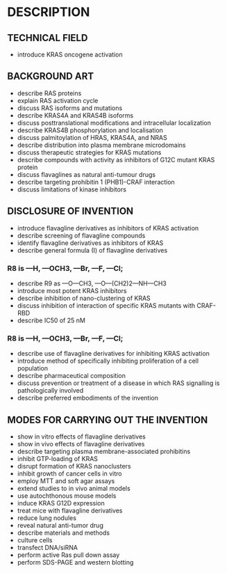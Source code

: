 # DESCRIPTION

## TECHNICAL FIELD

- introduce KRAS oncogene activation

## BACKGROUND ART

- describe RAS proteins
- explain RAS activation cycle
- discuss RAS isoforms and mutations
- describe KRAS4A and KRAS4B isoforms
- discuss posttranslational modifications and intracellular localization
- describe KRAS4B phosphorylation and localisation
- discuss palmitoylation of HRAS, KRAS4A, and NRAS
- describe distribution into plasma membrane microdomains
- discuss therapeutic strategies for KRAS mutations
- describe compounds with activity as inhibitors of G12C mutant KRAS protein
- discuss flavaglines as natural anti-tumour drugs
- describe targeting prohibitin 1 (PHB1)-CRAF interaction
- discuss limitations of kinase inhibitors

## DISCLOSURE OF INVENTION

- introduce flavagline derivatives as inhibitors of KRAS activation
- describe screening of flavagline compounds
- identify flavagline derivatives as inhibitors of KRAS
- describe general formula (I) of flavagline derivatives

### R8 is —H, —OCH3, —Br, —F, —Cl;

- describe R9 as —O—CH3, —O—(CH2)2—NH—CH3
- introduce most potent KRAS inhibitors
- describe inhibition of nano-clustering of KRAS
- discuss inhibition of interaction of specific KRAS mutants with CRAF-RBD
- describe IC50 of 25 nM

### R8 is —H, —OCH3, —Br, —F, —Cl;

- describe use of flavagline derivatives for inhibiting KRAS activation
- introduce method of specifically inhibiting proliferation of a cell population
- describe pharmaceutical composition
- discuss prevention or treatment of a disease in which RAS signalling is pathologically involved
- describe preferred embodiments of the invention

## MODES FOR CARRYING OUT THE INVENTION

- show in vitro effects of flavagline derivatives
- show in vivo effects of flavagline derivatives
- describe targeting plasma membrane-associated prohibitins
- inhibit GTP-loading of KRAS
- disrupt formation of KRAS nanoclusters
- inhibit growth of cancer cells in vitro
- employ MTT and soft agar assays
- extend studies to in vivo animal models
- use autochthonous mouse models
- induce KRAS G12D expression
- treat mice with flavagline derivatives
- reduce lung nodules
- reveal natural anti-tumor drug
- describe materials and methods
- culture cells
- transfect DNA/siRNA
- perform active Ras pull down assay
- perform SDS-PAGE and western blotting

